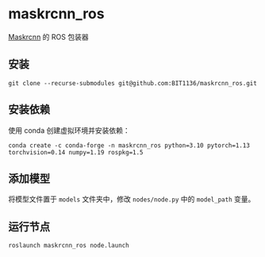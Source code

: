 # maskrcnn_ros

[Maskrcnn](https://github.com/BIT1136/Maskrcnn) 的 ROS 包装器

## 安装

    git clone --recurse-submodules git@github.com:BIT1136/maskrcnn_ros.git

## 安装依赖

使用 conda 创建虚拟环境并安装依赖：

    conda create -c conda-forge -n maskrcnn_ros python=3.10 pytorch=1.13 torchvision=0.14 numpy=1.19 rospkg=1.5

## 添加模型

将模型文件置于 `models` 文件夹中，修改 `nodes/node.py` 中的 `model_path` 变量。

## 运行节点

    roslaunch maskrcnn_ros node.launch
    

